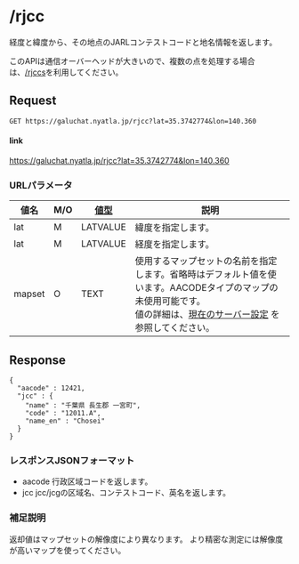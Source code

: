 # /rjcc

経度と緯度から、その地点のJARLコンテストコードと地名情報を返します。

このAPIは通信オーバーヘッドが大きいので、複数の点を処理する場合は、[/rjccs](./rjccs.md)を利用してください。


## Request

```
GET https://galuchat.nyatla.jp/rjcc?lat=35.3742774&lon=140.360
```
#### link
https://galuchat.nyatla.jp/rjcc?lat=35.3742774&lon=140.360

### URLパラメータ

|値名|M/O|[値型](../valuetype.md)|説明|
|--|--|--|--|
|lat|M|LATVALUE|緯度を指定します。|
|lat|M|LATVALUE|経度を指定します。|
|mapset|O|TEXT|使用するマップセットの名前を指定します。省略時はデフォルト値を使います。AACODEタイプのマップの未使用可能です。<br/>値の詳細は、[現在のサーバー設定](../current_setting.md) を参照してください。|


## Response
```
{
  "aacode" : 12421,
  "jcc" : {
    "name" : "千葉県 長生郡 一宮町",
    "code" : "12011.A",
    "name_en" : "Chosei"
  }
}
```



### レスポンスJSONフォーマット

- aacode 行政区域コードを返します。
- jcc jcc/jcgの区域名、コンテストコード、英名を返します。

### 補足説明

返却値はマップセットの解像度により異なります。
より精密な測定には解像度が高いマップを使ってください。



